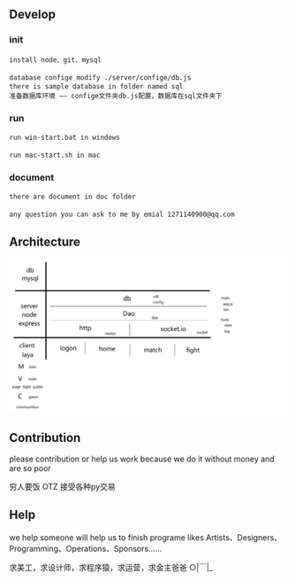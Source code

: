 ## Develop 

### init 
    
    install node、git、mysql

    database confige modify ./server/confige/db.js
    there is sample database in folder named sql
    准备数据库环境 —— confige文件夹db.js配置，数据库在sql文件夹下

### run

    run win-start.bat in windows

    run mac-start.sh in mac

### document

    there are document in doc folder

    any question you can ask to me by emial 1271140900@qq.com

## Architecture

![avatar](./doc/img/Architecture.png)

## Contribution

please contribution or help us work because we do it without money and are so poor

穷人要饭 OTZ 
接受各种py交易

## Help

we help someone will help us to finish programe likes Artists、Designers、Programming、Operations、Sponsors……

求美工，求设计师，求程序猿，求运营，求金主爸爸 ○|￣|_